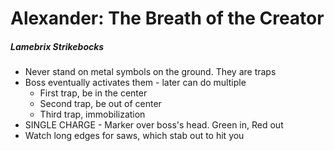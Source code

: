 # Alexander: The Breath of the Creator

##### Lamebrix Strikebocks

- Never stand on metal symbols on the ground. They are traps
- Boss eventually activates them - later can do multiple
  - First trap, be in the center
  - Second trap, be out of center
  - Third trap, immobilization
- SINGLE CHARGE - Marker over boss's head. Green in, Red out
- Watch long edges for saws, which stab out to hit you
